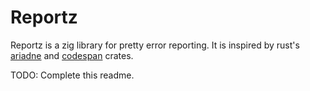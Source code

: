 # Reportz

Reportz is a zig library for pretty error reporting.
It is inspired by rust's [ariadne](https://github.com/zesterer/ariadne) and [codespan](https://github.com/brendanzab/codespan) crates.

TODO: Complete this readme.
